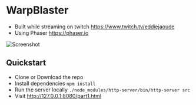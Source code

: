 # WarpBlaster

- Built while streaming on twitch https://www.twitch.tv/eddiejaoude
- Using Phaser https://phaser.io

![Screenshot](https://user-images.githubusercontent.com/624760/38438910-d0811ac4-39d3-11e8-8016-b0d96651263f.png)

## Quickstart

- Clone or Download the repo
- Install dependencies `npm install`
- Run the server locally `./node_modules/http-server/bin/http-server src`
- Visit http://127.0.0.1:8080/part1.html
